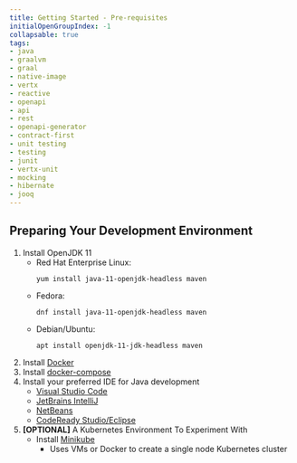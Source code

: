 ```yaml
---
title: Getting Started - Pre-requisites
initialOpenGroupIndex: -1
collapsable: true
tags:
- java
- graalvm
- graal
- native-image
- vertx
- reactive
- openapi
- api
- rest
- openapi-generator
- contract-first
- unit testing
- testing
- junit
- vertx-unit
- mocking
- hibernate
- jooq
---
```

## Preparing Your Development Environment

1. Install OpenJDK 11
   * Red Hat Enterprise Linux: 
      ```
      yum install java-11-openjdk-headless maven
      ```
   * Fedora: 
      ```
      dnf install java-11-openjdk-headless maven
      ```
   * Debian/Ubuntu: 
      ```
      apt install openjdk-11-jdk-headless maven
      ```
1. Install [Docker](https://www.docker.com/)
1. Install [docker-compose](https://docs.docker.com/compose/)
1. Install your preferred IDE for Java development
   * [Visual Studio Code](https://code.visualstudio.com/)
   * [JetBrains IntelliJ](https://www.jetbrains.com/idea/download/)
   * [NetBeans](https://netbeans.apache.org/)
   * [CodeReady Studio/Eclipse](https://developers.redhat.com/products/codeready-studio/download)
1. **[OPTIONAL]** A Kubernetes Environment To Experiment With
   * Install [Minikube](https://minikube.sigs.k8s.io/docs/start/)
     * Uses VMs or Docker to create a single node Kubernetes cluster
